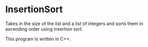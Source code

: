 # InsertionSort
Takes in the size of the list and a list of integers and sorts them in ascending order using insertion sort.

This program is written in C++.
